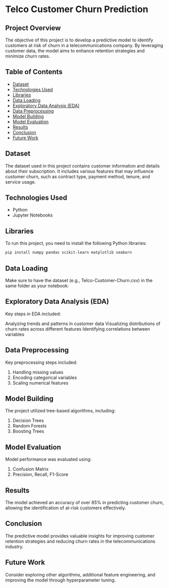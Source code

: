 # Telco Customer Churn Prediction

## Project Overview
The objective of this project is to develop a predictive model to identify customers at risk of churn in a telecommunications company. By leveraging customer data, the model aims to enhance retention strategies and minimize churn rates.

## Table of Contents
- [Dataset](#dataset)
- [Technologies Used](#technologies-used)
- [Libraries](#libraries)
- [Data Loading](#data-loading)
- [Exploratory Data Analysis (EDA)](#exploratory-data-analysis-eda)
- [Data Preprocessing](#data-preprocessing)
- [Model Building](#model-building)
- [Model Evaluation](#model-evaluation)
- [Results](#results)
- [Conclusion](#conclusion)
- [Future Work](#future-work)


## Dataset
The dataset used in this project contains customer information and details about their subscription. It includes various features that may influence customer churn, such as contract type, payment method, tenure, and service usage.

## Technologies Used
- Python
- Jupyter Notebooks

## Libraries
To run this project, you need to install the following Python libraries:

```bash
pip install numpy pandas scikit-learn matplotlib seaborn
```
## Data Loading
Make sure to have the dataset (e.g., Telco-Customer-Churn.csv) in the same folder as your notebook:

## Exploratory Data Analysis (EDA)
Key steps in EDA included:

Analyzing trends and patterns in customer data
Visualizing distributions of churn rates across different features
Identifying correlations between variables

## Data Preprocessing
Key preprocessing steps included:

1. Handling missing values
2. Encoding categorical variables
3. Scaling numerical features

## Model Building
The project utilized tree-based algorithms, including:

1. Decision Trees
2. Random Forests
3. Boosting Trees

## Model Evaluation
Model performance was evaluated using:

1. Confusion Matrix
2. Precision, Recall, F1-Score

## Results
The model achieved an accuracy of over 85% in predicting customer churn, allowing the identification of at-risk customers effectively.

## Conclusion
The predictive model provides valuable insights for improving customer retention strategies and reducing churn rates in the telecommunications industry.

## Future Work
Consider exploring other algorithms, additional feature engineering, and improving the model through hyperparameter tuning.
